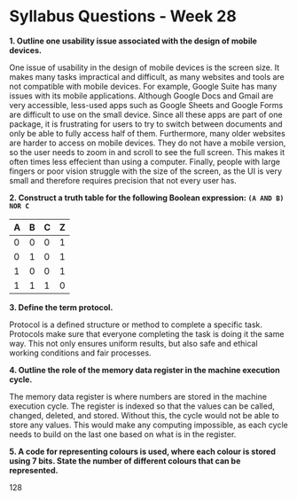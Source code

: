Syllabus Questions - Week 28
==

**1. Outline one usability issue associated with the design of mobile devices.**

 One issue of usability in the design of mobile devices is the screen size. It makes many tasks impractical and difficult, as many websites and tools are not compatible with mobile devices. For example, Google Suite has many issues with its mobile applications. Although Google Docs and Gmail are very accessible, less-used apps such as Google Sheets and Google Forms are difficult to use on the small device. Since all these apps are part of one package, it is frustrating for users to try to switch between documents and only be able to fully access half of them. Furthermore, many older websites are harder to access on mobile devices. They do not have a mobile version, so the user needs to zoom in and scroll to see the full screen. This makes it often times less effecient than using a computer. Finally, people with large fingers or poor vision struggle with the size of the screen, as the UI is very small and therefore requires precision that not every user has.


**2. Construct a truth table for the following Boolean expression: `(A AND B) NOR C`**

|A|B|C|Z|
|-|-|-|-|
|0|0|0|1|
|0|1|0|1|
|1|0|0|1|
|1|1|1|0|


**3. Define the term protocol.**

Protocol is a defined structure or method to complete a specific task. Protocols make sure that everyone completing the task is doing it the same way. This not only ensures uniform results, but also safe and ethical working conditions and fair processes.


**4. Outline the role of the memory data register in the machine execution cycle.**

The memory data register is where numbers are stored in the machine execution cycle. The register is indexed so that the values can be called, changed, deleted, and stored. Without this, the cycle would not be able to store any values. This would make any computing impossible, as each cycle needs to build on the last one based on what is in the register.

**5. A code for representing colours is used, where each colour is stored using 7 bits. State the number of different colours that can be represented.**

128

